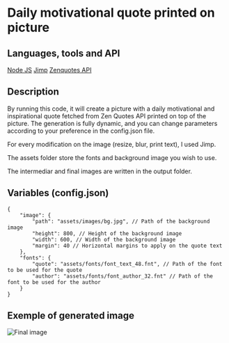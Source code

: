 # Daily motivational quote printed on picture

## Languages, tools and API

[Node JS](https://nodejs.org/en/)
[Jimp](https://github.com/oliver-moran/jimp)
[Zenquotes API](https://zenquotes.io/)

## Description

By running this code, it will create a picture with a daily motivational and inspirational quote fetched from Zen Quotes API printed on top of the picture.
The generation is fully dynamic, and you can change parameters according to your preference in the config.json file.

For every modification on the image (resize, blur, print text), I used Jimp.

The assets folder store the fonts and background image you wish to use.

The intermediar and final images are written in the output folder.

## Variables (config.json)

````json5
{
    "image": {
        "path": "assets/images/bg.jpg", // Path of the background image
        "height": 800, // Height of the background image
        "width": 600, // Width of the background image
        "margin": 40 // Horizontal margins to apply on the quote text
    },
    "fonts": {
        "quote": "assets/fonts/font_text_48.fnt", // Path of the font to be used for the quote
        "author": "assets/fonts/font_author_32.fnt" // Path of the font to be used for the author
    }
}
````

## Exemple of generated image

![Final image](ouput/finalImage.jpeg)